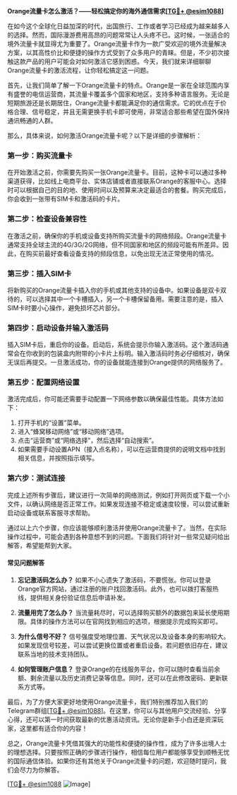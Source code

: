 **Orange流量卡怎么激活？——轻松搞定你的海外通信需求[[TG💪+ @esim1088](https://t.me/s/esim1088)]**

在如今这个全球化日益加深的时代，出国旅行、工作或者学习已经成为越来越多人的选择。然而，国际漫游费用高昂的问题常常让人头疼不已。这时候，一张适合的境外流量卡就显得尤为重要了。Orange流量卡作为一款广受欢迎的境外流量解决方案，以其高性价比和便捷的操作方式受到了众多用户的青睐。但是，不少初次接触这款产品的用户可能会对如何激活它感到困惑。今天，我们就来详细聊聊Orange流量卡的激活流程，让你轻松搞定这一问题。

首先，让我们简单了解一下Orange流量卡的特点。Orange是一家在全球范围内享有盛誉的电信运营商，其流量卡覆盖多个国家和地区，支持多种语言服务。无论是短期旅游还是长期居住，Orange流量卡都能满足你的通信需求。它的优点在于价格合理、信号稳定，并且无需更换手机卡即可使用，非常适合那些希望在国外保持通讯畅通的人群。

那么，具体来说，如何激活Orange流量卡呢？以下是详细的步骤解析：

### **第一步：购买流量卡**
在开始激活之前，你需要先购买一张Orange流量卡。目前，这种卡可以通过多种渠道获得，比如线上电商平台、实体店铺或者直接联系Orange的客服中心。选择时可以根据自己的目的地、使用时间以及预算来决定最适合的套餐。购买完成后，你会收到一张带有SIM卡和激活码的卡片。

### **第二步：检查设备兼容性**
在激活之前，确保你的手机或设备支持所购买流量卡的网络频段。Orange流量卡通常支持全球主流的4G/3G/2G网络，但不同国家和地区的频段可能有所差异。因此，在购买前最好查看设备支持的频段信息，以免出现无法正常使用的情况。

### **第三步：插入SIM卡**
将新购买的Orange流量卡插入你的手机或其他支持的设备中。如果设备是双卡双待的，可以选择其中一个卡槽插入，另一个卡槽保留备用。需要注意的是，插入SIM卡时要小心操作，避免损坏芯片部分。

### **第四步：启动设备并输入激活码**
插入SIM卡后，重启你的设备。启动后，系统会提示你输入激活码。这个激活码通常会在你收到的包装盒内附带的小卡片上标明。输入激活码时务必仔细核对，确保无误后再提交。一旦激活成功，你的设备就能连接到Orange提供的网络服务了。

### **第五步：配置网络设置**
激活完成后，你可能还需要手动配置一下网络参数以确保最佳性能。具体方法如下：
1. 打开手机的“设置”菜单。
2. 进入“蜂窝移动网络”或“移动网络”选项。
3. 点击“运营商”或“网络选择”，然后选择“自动搜索”。
4. 如果需要手动设置APN（接入点名称），可以在运营商提供的说明文档中找到相关信息，并按照指示填写。

### **第六步：测试连接**
完成上述所有步骤后，建议进行一次简单的网络测试，例如打开网页或下载一个小文件，以确认网络是否正常工作。如果发现连接不稳定或速度较慢，可以尝试重新启动设备或联系客服寻求帮助。

通过以上六个步骤，你应该能够顺利激活并使用Orange流量卡了。当然，在实际操作过程中，可能会遇到各种意想不到的问题。下面我们将针对一些常见疑问给出解答，希望能帮到大家。

#### **常见问题解答**

1. **忘记激活码怎么办？**
   如果不小心遗失了激活码，不要慌张。你可以登录Orange官方网站，通过注册的账户找回激活码。此外，也可以拨打客服热线，提供相关身份验证信息后申请补发。

2. **流量用完了怎么办？**
   当流量耗尽时，可以选择购买额外的数据包来延长使用期限。具体的操作方法可以在官网找到相应的选项，根据提示完成购买即可。

3. **为什么信号不好？**
   信号强度受地理位置、天气状况以及设备本身的影响较大。如果发现信号较差，可以尝试更换位置或者重启设备。若问题依旧存在，建议联系当地的技术支持团队。

4. **如何管理账户信息？**
   登录Orange的在线服务平台，你可以随时查看当前余额、剩余流量以及历史消费记录等信息。同时，还可以在此修改密码、更新联系方式等。

最后，为了方便大家更好地使用Orange流量卡，我们特别推荐加入我们的Telegram群组[[TG💪+ @esim1088](https://t.me/s/esim1088)]。在这里，你可以与其他用户交流经验、分享心得，还可以第一时间获取最新的优惠活动资讯。无论你是新手小白还是资深玩家，这里都有适合你的内容！

总之，Orange流量卡凭借其强大的功能性和便捷的操作性，成为了许多出境人士的理想选择。只要按照正确的步骤进行操作，相信每位用户都能够享受到顺畅无忧的国际通信体验。如果你还有其他关于Orange流量卡的问题，欢迎随时提问，我们会尽力为你解答。

[[TG💪+ @esim1088](https://t.me/s/esim1088) ![Image](https://i.postimg.cc/4NQfJmqS/Snipaste-2025-05-13-00-14-12.png)]